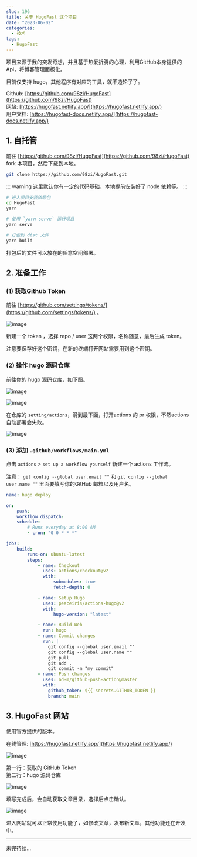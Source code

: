 ```yaml
---
slug: 196
title: 关于 HugoFast 这个项目
date: "2023-06-02"
categories: 
  - 技术
tags:
  - HugoFast
---
```


项目来源于我的突发奇想，并且基于热爱折腾的心理，利用GitHub本身提供的Api，将博客管理面板化。

目前仅支持 hugo，其他程序有对应的工具，就不造轮子了。

Github: [https://github.com/98zi/HugoFast](https://github.com/98zi/HugoFast)  
网站: [https://hugofast.netlify.app/](https://hugofast.netlify.app/)  
用户文档: [https://hugofast-docs.netlify.app/](https://hugofast-docs.netlify.app/)

## 1. 自托管

前往 [https://github.com/98zi/HugoFast](https://github.com/98zi/HugoFast) fork 本项目，然后下载到本地。

```bash
git clone https://github.com/98zi/HugoFast.git
```

::: warning
这里默认你有一定的代码基础，本地提前安装好了 node 依赖等。
:::


```bash
# 进入项目安装依赖包
cd HugoFast
yarn

# 使用 `yarn serve` 运行项目
yarn serve
```

```bash
# 打包到 dist 文件
yarn build
```

打包后的文件可以放在的任意空间部署。

## 2. 准备工作


### (1) 获取Github Token 

前往 [https://github.com/settings/tokens/](https://github.com/settings/tokens/) 。

![image](https://imgurl.zishu.me/images/image.78dovytsm800.png)

新建一个 token ，选择 repo / user 这两个权限，名称随意，最后生成 token。

注意要保存好这个密钥，在新的终端打开网站需要用到这个密钥。

### (2) 操作 hugo 源码仓库

前往你的 hugo 源码仓库，如下图。

![image](https://imgurl.zishu.me/images/image.3uzka7ljq5k0.webp)

![image](https://imgurl.zishu.me/images/image.61dcey3vxtk0.webp)

在仓库的 `setting/actions`，滑到最下面，打开actions 的 pr 权限，不然actions自动部署会失败。

![image](https://imgurl.zishu.me/images/image.22kcble6v8zk.webp)

### (3) 添加 `.github/workflows/main.yml`

点击 `actions` > `set up a workflow yourself` 新建一个 actions 工作流。

注意：
`git config --global user.email ""` 和 `git config --global user.name ""` 里面要填写你的GitHub 邮箱以及用户名。

```yml
name: hugo deploy

on:
    push:
    workflow_dispatch:
    schedule:
        # Runs everyday at 8:00 AM
        - cron: "0 0 * * *"

jobs:
    build:
        runs-on: ubuntu-latest
        steps:
            - name: Checkout
              uses: actions/checkout@v2
              with:
                  submodules: true
                  fetch-depth: 0

            - name: Setup Hugo
              uses: peaceiris/actions-hugo@v2
              with:
                  hugo-version: "latest"

            - name: Build Web
              run: hugo
            - name: Commit changes
              run: |
                git config --global user.email ""
                git config --global user.name ""
                git pull
                git add .
                git commit -m "my commit"
            - name: Push changes
              uses: ad-m/github-push-action@master
              with:
                github_token: ${{ secrets.GITHUB_TOKEN }}
                branch: main
```


## 3. HugoFast 网站 

使用官方提供的版本。

在线管理: [https://hugofast.netlify.app/](https://hugofast.netlify.app/)

![image](https://imgurl.zishu.me/images/image.5ocupnuzhjs0.webp)

第一行：获取的 GitHub Token  
第二行：hugo 源码仓库  

![image](https://imgurl.zishu.me/images/image.5jmwjxbnk0c0.webp)

填写完成后，会自动获取文章目录，选择后点击确认。

![image](https://imgurl.zishu.me/images/2023/647e9e250aeff.png)

进入网站就可以正常使用功能了，如修改文章，发布新文章，其他功能还在开发中。

---

未完待续...